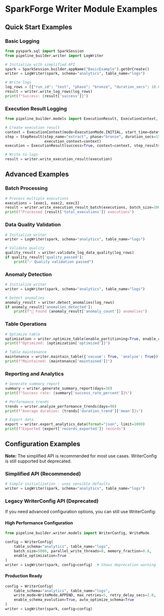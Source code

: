 # SparkForge Writer Module Examples

## Quick Start Examples

### Basic Logging
```python
from pyspark.sql import SparkSession
from pipeline_builder.writer import LogWriter

# Initialize with simplified API
spark = SparkSession.builder.appName("BasicExample").getOrCreate()
writer = LogWriter(spark, schema="analytics", table_name="logs")

# Write logs
log_rows = [{"run_id": "test", "phase": "bronze", "duration_secs": 10.0}]
result = writer.write_log_rows(log_rows)
print(f"Success: {result['success']}")
```

### Execution Result Logging
```python
from pipeline_builder.models import ExecutionResult, ExecutionContext, StepResult, ExecutionMode

# Create execution result
context = ExecutionContext(mode=ExecutionMode.INITIAL, start_time=datetime.now())
step = StepResult(step_name="extract", phase="bronze", duration_secs=15.0, 
                  execution_context=context)
execution = ExecutionResult(success=True, context=context, step_results=[step])

# Write to logs
result = writer.write_execution_result(execution)
```

## Advanced Examples

### Batch Processing
```python
# Process multiple executions
executions = [exec1, exec2, exec3]
result = writer.write_execution_result_batch(executions, batch_size=1000)
print(f"Processed {result['total_executions']} executions")
```

### Data Quality Validation
```python
# Initialize writer
writer = LogWriter(spark, schema="analytics", table_name="logs")

# Validate quality
quality_result = writer.validate_log_data_quality(log_rows)
if quality_result['quality_passed']:
    print("✅ Quality validation passed")
```

### Anomaly Detection
```python
# Initialize writer
writer = LogWriter(spark, schema="analytics", table_name="logs")

# Detect anomalies
anomaly_result = writer.detect_anomalies(log_rows)
if anomaly_result['anomalies_detected']:
    print(f"🚨 Found {anomaly_result['anomaly_count']} anomalies")
```

### Table Operations
```python
# Optimize table
optimization = writer.optimize_table(enable_partitioning=True, enable_compression=True)
print(f"Optimized: {optimization['optimized']}")

# Table maintenance
maintenance = writer.maintain_table({'vacuum': True, 'analyze': True})
print(f"Maintained: {maintenance['maintained']}")
```

### Reporting and Analytics
```python
# Generate summary report
summary = writer.generate_summary_report(days=30)
print(f"Success rate: {summary['success_rate_percent']}%")

# Performance trends
trends = writer.analyze_performance_trends(days=90)
print(f"Average duration: {trends['duration_trend']['mean']}s")

# Export data
export = writer.export_analytics_data(format="json", limit=1000)
print(f"Exported {export['records_exported']} records")
```

## Configuration Examples

**Note:** The simplified API is recommended for most use cases. WriterConfig is still supported but deprecated.

### Simplified API (Recommended)
```python
# Simple initialization - uses sensible defaults
writer = LogWriter(spark, schema="analytics", table_name="logs")
```

### Legacy WriterConfig API (Deprecated)

If you need advanced configuration options, you can still use WriterConfig:

#### High Performance Configuration
```python
from pipeline_builder.writer.models import WriterConfig, WriteMode

config = WriterConfig(
    table_schema="analytics", table_name="logs",
    batch_size=5000, parallel_write_threads=8, memory_fraction=0.8,
    enable_optimization=True
)
writer = LogWriter(spark, config=config)  # Shows deprecation warning
```

#### Production Ready
```python
config = WriterConfig(
    table_schema="analytics", table_name="logs",
    write_mode=WriteMode.APPEND, max_retries=5, retry_delay_secs=2.0,
    enable_schema_evolution=True, auto_optimize_schema=True
)
writer = LogWriter(spark, config=config)
```
